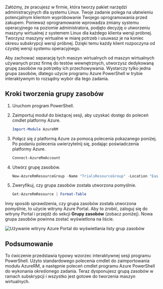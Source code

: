 Załóżmy, że pracujesz w firmie, która tworzy pakiet narzędzi administracyjnych dla systemu Linux. Twoje zadanie polega na ułatwieniu potencjalnym klientom wypróbowanie Twojego oprogramowania przed zakupem. Ponieważ oprogramowanie wprowadza zmiany systemu operacyjnego na poziomie administratora, podjęto decyzję o utworzeniu maszyny wirtualnej z systemem Linux dla każdego klienta wersji próbnej. Tworzysz maszyny wirtualne w miarę potrzeb i usuwasz je na koniec okresu subskrypcji wersji próbnej. Dzięki temu każdy klient rozpoczyna od czystej wersji systemu operacyjnego. 

Aby zachować separację tych maszyn wirtualnych od maszyn wirtualnych używanych przez firmę do testów wewnętrznych, utworzysz dedykowaną grupę zasobów na potrzeby ich przechowywania. Wystarczy tylko jedna grupa zasobów, dlatego użycie programu Azure PowerShell w trybie interaktywnym to rozsądny wybór dla tego zadania.

## <a name="steps-to-create-a-resource-group"></a>Kroki tworzenia grupy zasobów

1. Uruchom program PowerShell.

1. Zaimportuj moduł do bieżącej sesji, aby uzyskać dostęp do poleceń cmdlet platformy Azure.

   ```powershell
   Import-Module AzureRM
   ```

1. Połącz się z platformą Azure za pomocą polecenia pokazanego poniżej. Po podaniu polecenia uwierzytelnij się, podając poświadczenia platformy Azure.

   ```powershell
   Connect-AzureRmAccount
   ```

1. Utwórz grupę zasobów.

    ```powershell
    New-AzureRmResourceGroup -Name "TrialsResourceGroup" -Location "East US"
    ```

1. Zweryfikuj, czy grupa zasobów została utworzona pomyślnie.

    ```powershell
    Get-AzureRmResource | Format-Table
    ```
Inny sposób sprawdzenia, czy grupa zasobów została utworzona pomyślnie, to użycie witryny Azure Portal. Aby to zrobić, zaloguj się do witryny Portal i przejdź do sekcji **Grupy zasobów** (zobacz poniżej). Nowa grupa zasobów powinna zostać wyświetlona na liście.

![Używanie witryny Azure Portal do wyświetlania listy grup zasobów](../media-drafts/6-listing-resource-groups.png)

## <a name="summary"></a>Podsumowanie
To ćwiczenie przedstawia typowy wzorzec interaktywnej sesji programu PowerShell. Użyto standardowego polecenia cmdlet do zaimportowania modułu AzureRM, a następnie poleceń cmdlet programu Azure PowerShell do wykonania określonego zadania. Teraz dysponujesz grupą zasobów w ramach subskrypcji i wszystko jest gotowe do tworzenia maszyn wirtualnych.
